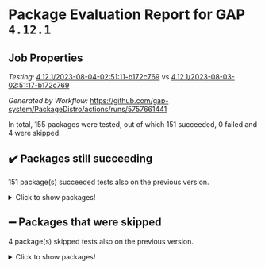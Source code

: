# Package Evaluation Report for GAP `4.12.1`

## Job Properties

*Testing:* [4.12.1/2023-08-04-02:51:11-b172c769](https://github.com/gap-system/PackageDistro/blob/data/reports/4.12.1/2023-08-04-02:51:11-b172c769) vs [4.12.1/2023-08-03-02:51:17-b172c769](https://github.com/gap-system/PackageDistro/blob/data/reports/4.12.1/2023-08-03-02:51:17-b172c769)

*Generated by Workflow:* https://github.com/gap-system/PackageDistro/actions/runs/5757661441

In total, 155 packages were tested, out of which 151 succeeded, 0 failed and 4 were skipped.

## :heavy_check_mark: Packages still succeeding

151 package(s) succeeded tests also on the previous version.
<details><summary>Click to show packages!</summary>

- 4ti2interface 2023.02-04 [(success)](https://github.com/gap-system/PackageDistro/actions/runs/5757661441/job/15609312820)
- ace 5.6.2 [(success)](https://github.com/gap-system/PackageDistro/actions/runs/5757661441/job/15609312972)
- aclib 1.3.2 [(success)](https://github.com/gap-system/PackageDistro/actions/runs/5757661441/job/15609313111)
- agt 0.3.1 [(success)](https://github.com/gap-system/PackageDistro/actions/runs/5757661441/job/15609313231)
- alnuth 3.2.1 [(success)](https://github.com/gap-system/PackageDistro/actions/runs/5757661441/job/15609313362)
- anupq 3.3.0 [(success)](https://github.com/gap-system/PackageDistro/actions/runs/5757661441/job/15609313466)
- atlasrep 2.1.6 [(success)](https://github.com/gap-system/PackageDistro/actions/runs/5757661441/job/15609313610)
- autodoc 2023.06.19 [(success)](https://github.com/gap-system/PackageDistro/actions/runs/5757661441/job/15609313748)
- automata 1.15 [(success)](https://github.com/gap-system/PackageDistro/actions/runs/5757661441/job/15609313896)
- automgrp 1.3.2 [(success)](https://github.com/gap-system/PackageDistro/actions/runs/5757661441/job/15609314032)
- autpgrp 1.11 [(success)](https://github.com/gap-system/PackageDistro/actions/runs/5757661441/job/15609314167)
- cap 2023.08-03 [(success)](https://github.com/gap-system/PackageDistro/actions/runs/5757661441/job/15609314283)
- caratinterface 2.3.5 [(success)](https://github.com/gap-system/PackageDistro/actions/runs/5757661441/job/15609314412)
- cddinterface 2022.11.01 [(success)](https://github.com/gap-system/PackageDistro/actions/runs/5757661441/job/15609314535)
- circle 1.6.6 [(success)](https://github.com/gap-system/PackageDistro/actions/runs/5757661441/job/15609314636)
- classicpres 1.22 [(success)](https://github.com/gap-system/PackageDistro/actions/runs/5757661441/job/15609314756)
- cohomolo 1.6.11 [(success)](https://github.com/gap-system/PackageDistro/actions/runs/5757661441/job/15609314858)
- congruence 1.2.5 [(success)](https://github.com/gap-system/PackageDistro/actions/runs/5757661441/job/15609314981)
- corelg 1.56 [(success)](https://github.com/gap-system/PackageDistro/actions/runs/5757661441/job/15609315102)
- crime 1.6 [(success)](https://github.com/gap-system/PackageDistro/actions/runs/5757661441/job/15609315222)
- crisp 1.4.6 [(success)](https://github.com/gap-system/PackageDistro/actions/runs/5757661441/job/15609315355)
- crypting 0.10.4 [(success)](https://github.com/gap-system/PackageDistro/actions/runs/5757661441/job/15609315467)
- cryst 4.1.26 [(success)](https://github.com/gap-system/PackageDistro/actions/runs/5757661441/job/15609315590)
- crystcat 1.1.10 [(success)](https://github.com/gap-system/PackageDistro/actions/runs/5757661441/job/15609315733)
- ctbllib 1.3.6 [(success)](https://github.com/gap-system/PackageDistro/actions/runs/5757661441/job/15609315846)
- cubefree 1.19 [(success)](https://github.com/gap-system/PackageDistro/actions/runs/5757661441/job/15609315966)
- curlinterface 2.3.2 [(success)](https://github.com/gap-system/PackageDistro/actions/runs/5757661441/job/15609316173)
- cvec 2.8.1 [(success)](https://github.com/gap-system/PackageDistro/actions/runs/5757661441/job/15609316415)
- datastructures 0.3.0 [(success)](https://github.com/gap-system/PackageDistro/actions/runs/5757661441/job/15609316546)
- deepthought 1.0.6 [(success)](https://github.com/gap-system/PackageDistro/actions/runs/5757661441/job/15609316677)
- design 1.8 [(success)](https://github.com/gap-system/PackageDistro/actions/runs/5757661441/job/15609316812)
- difsets 2.3.1 [(success)](https://github.com/gap-system/PackageDistro/actions/runs/5757661441/job/15609316937)
- digraphs 1.6.2 [(success)](https://github.com/gap-system/PackageDistro/actions/runs/5757661441/job/15609317053)
- edim 1.3.7 [(success)](https://github.com/gap-system/PackageDistro/actions/runs/5757661441/job/15609317177)
- example 4.3.4 [(success)](https://github.com/gap-system/PackageDistro/actions/runs/5757661441/job/15609317300)
- examplesforhomalg 2023.07-01 [(success)](https://github.com/gap-system/PackageDistro/actions/runs/5757661441/job/15609317411)
- factint 1.6.3 [(success)](https://github.com/gap-system/PackageDistro/actions/runs/5757661441/job/15609317521)
- ferret 1.0.9 [(success)](https://github.com/gap-system/PackageDistro/actions/runs/5757661441/job/15609317630)
- fga 1.5.0 [(success)](https://github.com/gap-system/PackageDistro/actions/runs/5757661441/job/15609317739)
- fining 1.5.6 [(success)](https://github.com/gap-system/PackageDistro/actions/runs/5757661441/job/15609317863)
- float 1.0.3 [(success)](https://github.com/gap-system/PackageDistro/actions/runs/5757661441/job/15609317984)
- format 1.4.3 [(success)](https://github.com/gap-system/PackageDistro/actions/runs/5757661441/job/15609318097)
- forms 1.2.9 [(success)](https://github.com/gap-system/PackageDistro/actions/runs/5757661441/job/15609318219)
- fplsa 1.2.6 [(success)](https://github.com/gap-system/PackageDistro/actions/runs/5757661441/job/15609318328)
- fr 2.4.12 [(success)](https://github.com/gap-system/PackageDistro/actions/runs/5757661441/job/15609318426)
- francy 2.0.3 [(success)](https://github.com/gap-system/PackageDistro/actions/runs/5757661441/job/15609318507)
- fwtree 1.3 [(success)](https://github.com/gap-system/PackageDistro/actions/runs/5757661441/job/15609318614)
- gapdoc 1.6.6 [(success)](https://github.com/gap-system/PackageDistro/actions/runs/5757661441/job/15609318728)
- gauss 2023.02-04 [(success)](https://github.com/gap-system/PackageDistro/actions/runs/5757661441/job/15609318831)
- gaussforhomalg 2023.02-04 [(success)](https://github.com/gap-system/PackageDistro/actions/runs/5757661441/job/15609318919)
- gbnp 1.0.5 [(success)](https://github.com/gap-system/PackageDistro/actions/runs/5757661441/job/15609319023)
- generalizedmorphismsforcap 2023.03-01 [(success)](https://github.com/gap-system/PackageDistro/actions/runs/5757661441/job/15609319142)
- genss 1.6.8 [(success)](https://github.com/gap-system/PackageDistro/actions/runs/5757661441/job/15609319233)
- gradedmodules 2023.02-04 [(success)](https://github.com/gap-system/PackageDistro/actions/runs/5757661441/job/15609319327)
- gradedringforhomalg 2023.02-04 [(success)](https://github.com/gap-system/PackageDistro/actions/runs/5757661441/job/15609319416)
- grape 4.9.0 [(success)](https://github.com/gap-system/PackageDistro/actions/runs/5757661441/job/15609319496)
- groupoids 1.73 [(success)](https://github.com/gap-system/PackageDistro/actions/runs/5757661441/job/15609319591)
- grpconst 2.6.4 [(success)](https://github.com/gap-system/PackageDistro/actions/runs/5757661441/job/15609319678)
- guarana 0.96.3 [(success)](https://github.com/gap-system/PackageDistro/actions/runs/5757661441/job/15609319776)
- guava 3.18 [(success)](https://github.com/gap-system/PackageDistro/actions/runs/5757661441/job/15609319834)
- hap 1.57 [(success)](https://github.com/gap-system/PackageDistro/actions/runs/5757661441/job/15609319931)
- hapcryst 0.1.15 [(success)](https://github.com/gap-system/PackageDistro/actions/runs/5757661441/job/15609320014)
- hecke 1.5.3 [(success)](https://github.com/gap-system/PackageDistro/actions/runs/5757661441/job/15609320111)
- help 3.5 [(success)](https://github.com/gap-system/PackageDistro/actions/runs/5757661441/job/15609320232)
- homalg 2023.02-05 [(success)](https://github.com/gap-system/PackageDistro/actions/runs/5757661441/job/15609320321)
- homalgtocas 2023.02-04 [(success)](https://github.com/gap-system/PackageDistro/actions/runs/5757661441/job/15609320420)
- idrel 2.45 [(success)](https://github.com/gap-system/PackageDistro/actions/runs/5757661441/job/15609320523)
- images 1.3.1 [(success)](https://github.com/gap-system/PackageDistro/actions/runs/5757661441/job/15609320659)
- intpic 0.3.0 [(success)](https://github.com/gap-system/PackageDistro/actions/runs/5757661441/job/15609320805)
- io 4.8.1 [(success)](https://github.com/gap-system/PackageDistro/actions/runs/5757661441/job/15609320910)
- io_forhomalg 2023.02-04 [(success)](https://github.com/gap-system/PackageDistro/actions/runs/5757661441/job/15609321015)
- irredsol 1.4.4 [(success)](https://github.com/gap-system/PackageDistro/actions/runs/5757661441/job/15609321120)
- json 2.1.1 [(success)](https://github.com/gap-system/PackageDistro/actions/runs/5757661441/job/15609321225)
- jupyterkernel 1.5.0 [(success)](https://github.com/gap-system/PackageDistro/actions/runs/5757661441/job/15609321313)
- jupyterviz 1.5.6 [(success)](https://github.com/gap-system/PackageDistro/actions/runs/5757661441/job/15609321413)
- kan 1.35 [(success)](https://github.com/gap-system/PackageDistro/actions/runs/5757661441/job/15609321498)
- kbmag 1.5.11 [(success)](https://github.com/gap-system/PackageDistro/actions/runs/5757661441/job/15609321587)
- laguna 3.9.6 [(success)](https://github.com/gap-system/PackageDistro/actions/runs/5757661441/job/15609321686)
- liealgdb 2.2.1 [(success)](https://github.com/gap-system/PackageDistro/actions/runs/5757661441/job/15609321800)
- liepring 2.8 [(success)](https://github.com/gap-system/PackageDistro/actions/runs/5757661441/job/15609321893)
- liering 2.4.2 [(success)](https://github.com/gap-system/PackageDistro/actions/runs/5757661441/job/15609322000)
- linearalgebraforcap 2023.06-02 [(success)](https://github.com/gap-system/PackageDistro/actions/runs/5757661441/job/15609322090)
- localizeringforhomalg 2023.02-04 [(success)](https://github.com/gap-system/PackageDistro/actions/runs/5757661441/job/15609322184)
- loops 3.4.3 [(success)](https://github.com/gap-system/PackageDistro/actions/runs/5757661441/job/15609322286)
- lpres 1.0.3 [(success)](https://github.com/gap-system/PackageDistro/actions/runs/5757661441/job/15609322409)
- majoranaalgebras 1.5.1 [(success)](https://github.com/gap-system/PackageDistro/actions/runs/5757661441/job/15609322515)
- mapclass 1.4.6 [(success)](https://github.com/gap-system/PackageDistro/actions/runs/5757661441/job/15609322612)
- matgrp 0.70 [(success)](https://github.com/gap-system/PackageDistro/actions/runs/5757661441/job/15609322703)
- matricesforhomalg 2023.02-04 [(success)](https://github.com/gap-system/PackageDistro/actions/runs/5757661441/job/15609322808)
- modisom 2.5.4 [(success)](https://github.com/gap-system/PackageDistro/actions/runs/5757661441/job/15609322912)
- modulepresentationsforcap 2023.08-01 [(success)](https://github.com/gap-system/PackageDistro/actions/runs/5757661441/job/15609322998)
- modules 2023.02-04 [(success)](https://github.com/gap-system/PackageDistro/actions/runs/5757661441/job/15609323099)
- monoidalcategories 2023.07-01 [(success)](https://github.com/gap-system/PackageDistro/actions/runs/5757661441/job/15609323194)
- nconvex 2022.09-01 [(success)](https://github.com/gap-system/PackageDistro/actions/runs/5757661441/job/15609323284)
- nilmat 1.4.2 [(success)](https://github.com/gap-system/PackageDistro/actions/runs/5757661441/job/15609323380)
- nock 1.5 [(success)](https://github.com/gap-system/PackageDistro/actions/runs/5757661441/job/15609323466)
- normalizinterface 1.3.6 [(success)](https://github.com/gap-system/PackageDistro/actions/runs/5757661441/job/15609323552)
- nq 2.5.10 [(success)](https://github.com/gap-system/PackageDistro/actions/runs/5757661441/job/15609323632)
- numericalsgps 1.3.1 [(success)](https://github.com/gap-system/PackageDistro/actions/runs/5757661441/job/15609323719)
- openmath 11.5.3 [(success)](https://github.com/gap-system/PackageDistro/actions/runs/5757661441/job/15609323820)
- orb 4.9.0 [(success)](https://github.com/gap-system/PackageDistro/actions/runs/5757661441/job/15609323907)
- packagemanager 1.4.1 [(success)](https://github.com/gap-system/PackageDistro/actions/runs/5757661441/job/15609324010)
- patternclass 2.4.3 [(success)](https://github.com/gap-system/PackageDistro/actions/runs/5757661441/job/15609324093)
- permut 2.0.4 [(success)](https://github.com/gap-system/PackageDistro/actions/runs/5757661441/job/15609324204)
- polenta 1.3.10 [(success)](https://github.com/gap-system/PackageDistro/actions/runs/5757661441/job/15609324283)
- polymaking 0.8.6 [(success)](https://github.com/gap-system/PackageDistro/actions/runs/5757661441/job/15609324379)
- primgrp 3.4.4 [(success)](https://github.com/gap-system/PackageDistro/actions/runs/5757661441/job/15609324485)
- profiling 2.5.4 [(success)](https://github.com/gap-system/PackageDistro/actions/runs/5757661441/job/15609324561)
- qpa 1.34 [(success)](https://github.com/gap-system/PackageDistro/actions/runs/5757661441/job/15609324652)
- quagroup 1.8.3 [(success)](https://github.com/gap-system/PackageDistro/actions/runs/5757661441/job/15609324742)
- radiroot 2.9 [(success)](https://github.com/gap-system/PackageDistro/actions/runs/5757661441/job/15609324836)
- rcwa 4.7.1 [(success)](https://github.com/gap-system/PackageDistro/actions/runs/5757661441/job/15609324901)
- rds 1.8 [(success)](https://github.com/gap-system/PackageDistro/actions/runs/5757661441/job/15609324986)
- recog 1.4.2 [(success)](https://github.com/gap-system/PackageDistro/actions/runs/5757661441/job/15609325064)
- repndecomp 1.3.0 [(success)](https://github.com/gap-system/PackageDistro/actions/runs/5757661441/job/15609325154)
- repsn 3.1.1 [(success)](https://github.com/gap-system/PackageDistro/actions/runs/5757661441/job/15609325226)
- resclasses 4.7.3 [(success)](https://github.com/gap-system/PackageDistro/actions/runs/5757661441/job/15609325313)
- ringsforhomalg 2023.02-05 [(success)](https://github.com/gap-system/PackageDistro/actions/runs/5757661441/job/15609325410)
- sco 2023.02-04 [(success)](https://github.com/gap-system/PackageDistro/actions/runs/5757661441/job/15609325588)
- scscp 2.4.1 [(success)](https://github.com/gap-system/PackageDistro/actions/runs/5757661441/job/15609325672)
- semigroups 5.2.1 [(success)](https://github.com/gap-system/PackageDistro/actions/runs/5757661441/job/15609325773)
- sglppow 2.3 [(success)](https://github.com/gap-system/PackageDistro/actions/runs/5757661441/job/15609325878)
- sgpviz 0.999.5 [(success)](https://github.com/gap-system/PackageDistro/actions/runs/5757661441/job/15609326009)
- simpcomp 2.1.14 [(success)](https://github.com/gap-system/PackageDistro/actions/runs/5757661441/job/15609326107)
- singular 2023.02.09 [(success)](https://github.com/gap-system/PackageDistro/actions/runs/5757661441/job/15609326215)
- sl2reps 1.1 [(success)](https://github.com/gap-system/PackageDistro/actions/runs/5757661441/job/15609326317)
- sla 1.5.3 [(success)](https://github.com/gap-system/PackageDistro/actions/runs/5757661441/job/15609326414)
- smallgrp 1.5.3 [(success)](https://github.com/gap-system/PackageDistro/actions/runs/5757661441/job/15609326515)
- smallsemi 0.6.13 [(success)](https://github.com/gap-system/PackageDistro/actions/runs/5757661441/job/15609326639)
- sonata 2.9.6 [(success)](https://github.com/gap-system/PackageDistro/actions/runs/5757661441/job/15609326742)
- sophus 1.27 [(success)](https://github.com/gap-system/PackageDistro/actions/runs/5757661441/job/15609326849)
- spinsym 1.5.2 [(success)](https://github.com/gap-system/PackageDistro/actions/runs/5757661441/job/15609326947)
- standardff 0.9.4 [(success)](https://github.com/gap-system/PackageDistro/actions/runs/5757661441/job/15609327037)
- symbcompcc 1.3.2 [(success)](https://github.com/gap-system/PackageDistro/actions/runs/5757661441/job/15609327136)
- thelma 1.3 [(success)](https://github.com/gap-system/PackageDistro/actions/runs/5757661441/job/15609327240)
- tomlib 1.2.9 [(success)](https://github.com/gap-system/PackageDistro/actions/runs/5757661441/job/15609327372)
- toolsforhomalg 2023.07-01 [(success)](https://github.com/gap-system/PackageDistro/actions/runs/5757661441/job/15609327485)
- toric 1.9.5 [(success)](https://github.com/gap-system/PackageDistro/actions/runs/5757661441/job/15609327604)
- toricvarieties 2022.07.13 [(success)](https://github.com/gap-system/PackageDistro/actions/runs/5757661441/job/15609327720)
- transgrp 3.6.4 [(success)](https://github.com/gap-system/PackageDistro/actions/runs/5757661441/job/15609327825)
- ugaly 4.1.3 [(success)](https://github.com/gap-system/PackageDistro/actions/runs/5757661441/job/15609327940)
- unipot 1.5 [(success)](https://github.com/gap-system/PackageDistro/actions/runs/5757661441/job/15609328053)
- unitlib 4.2.0 [(success)](https://github.com/gap-system/PackageDistro/actions/runs/5757661441/job/15609328153)
- utils 0.82 [(success)](https://github.com/gap-system/PackageDistro/actions/runs/5757661441/job/15609328232)
- uuid 0.7 [(success)](https://github.com/gap-system/PackageDistro/actions/runs/5757661441/job/15609328328)
- walrus 0.9991 [(success)](https://github.com/gap-system/PackageDistro/actions/runs/5757661441/job/15609328424)
- wedderga 4.10.4 [(success)](https://github.com/gap-system/PackageDistro/actions/runs/5757661441/job/15609328544)
- xmod 2.91 [(success)](https://github.com/gap-system/PackageDistro/actions/runs/5757661441/job/15609328668)
- xmodalg 1.23 [(success)](https://github.com/gap-system/PackageDistro/actions/runs/5757661441/job/15609328791)
- yangbaxter 0.10.3 [(success)](https://github.com/gap-system/PackageDistro/actions/runs/5757661441/job/15609328896)
- zeromqinterface 0.14 [(success)](https://github.com/gap-system/PackageDistro/actions/runs/5757661441/job/15609328983)
</details>

## :heavy_minus_sign: Packages that were skipped

4 package(s) skipped tests also on the previous version.
<details><summary>Click to show packages!</summary>

- browse 1.8.21 [(skipped)](https://github.com/gap-system/PackageDistro/actions/runs/5757661441/job/15609030893)
- itc 1.5.1 [(skipped)](https://github.com/gap-system/PackageDistro/actions/runs/5757661441/job/15609030893)
- polycyclic 2.16 [(skipped)](https://github.com/gap-system/PackageDistro/actions/runs/5757661441/job/15609030893)
- xgap 4.31 [(skipped)](https://github.com/gap-system/PackageDistro/actions/runs/5757661441/job/15609030893)
</details>

